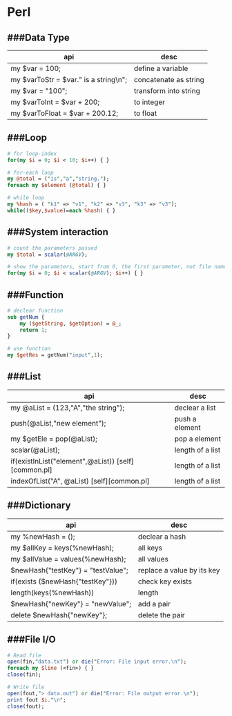 # Perl

<script type="text/javascript" src="../js/general.js"></script>

###Data Type
---

| api | desc |
| -- | -- |
| my $var = 100; | define a variable |
| my $varToStr = $var." is a string\n";| concatenate as string |
| my $var = "100"; | transform into string |
| my $varToInt = $var + 200; | to integer |
| my $varToFloat = $var + 200.12; | to float |

###Loop
---

```Perl
# for loop-index				
for(my $i = 0; $i < 10; $i++) { }
```

```Perl
# for-each loop
my @total = ("is","a","string.");
foreach my $element (@total) { }
```

```Perl
# while loop
my %hash = ( "k1" => "v1", "k2" => "v3", "k3" => "v3");
while(($key,$value)=each %hash) { }
```

###System interaction
---

```Perl
# count the parameters passed
my $total = scalar(@ARGV);		
```

```Perl
# show the parameters, start from 0, the first parameter, not file name
for(my $i = 0; $i < scalar(@ARGV); $i++) { }
```

###Function
---

```perl
# declear function
sub getNum {
	my ($getString, $getOption) = @_;
    return 1;
}
```

```Perl
# use function
my $getRes = getNum("input",1);
```

###List
---

| api | desc |
| -- | -- |
| my @aList = (123,"A","the string"); | declear a list |
| push(@aList,"new element"); | push a element |
| my $getEle = pop(@aList); | pop a element |
| scalar(@aList); | length of a list |
| if(existInList("element",@aList)) [self][common.pl] | length of a list |
| indexOfList("A", @aList) [self][common.pl] | length of a list |

###Dictionary
---

| api | desc |
| -- | -- |
| my %newHash = (); | declear a hash |
| my $allKey = keys(%newHash); | all keys |
| my $allValue = values(%newHash); | all values |
| $newHash{"testKey"} = "testValue"; | replace a value by its key |
| if(exists ($newHash{"testKey"})) | check key exists |
| length(keys(%newHash)) | length |
| $newHash{"newKey"} = "newValue"; | add a pair |
| delete $newHash{"newKey"}; | delete the pair |

###File I/O
---

```Perl
# Read file
open(fin,"data.txt") or die("Error: File input error.\n");
foreach my $line (<fin>) { }
close(fin);
```

```Perl
# Write file
open(fout,"> data.out") or die("Error: File output error.\n");
print fout $i."\n";
close(fout);
```


